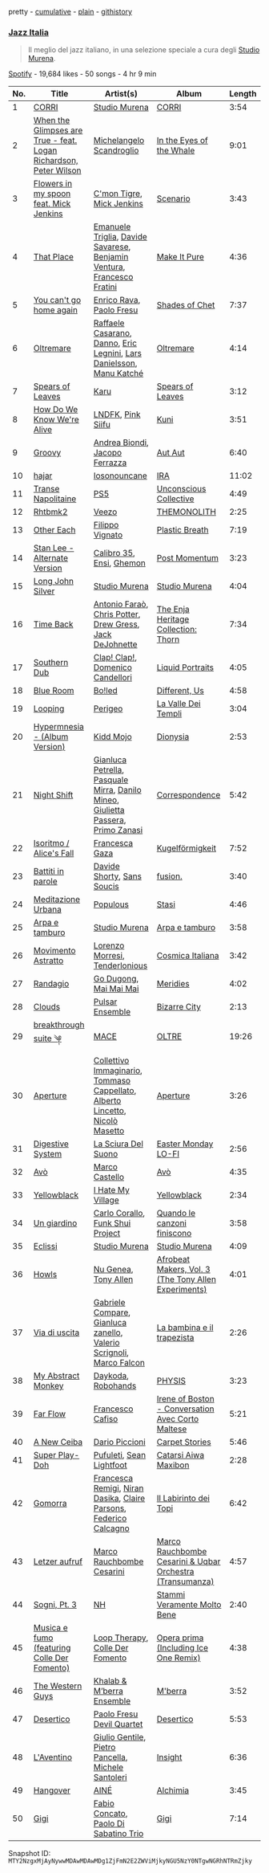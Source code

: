 pretty - [cumulative](/playlists/cumulative/37i9dQZF1DX30D074EWuy7.md) - [plain](/playlists/plain/37i9dQZF1DX30D074EWuy7) - [githistory](https://github.githistory.xyz/mackorone/spotify-playlist-archive/blob/main/playlists/plain/37i9dQZF1DX30D074EWuy7)

### [Jazz Italia](https://open.spotify.com/playlist/37i9dQZF1DX30D074EWuy7)

> Il meglio del jazz italiano, in una selezione speciale a cura degli <a href="spotify:artist:1rWbZmR5D63aZU60lMtVZx">Studio Murena</a>.

[Spotify](https://open.spotify.com/user/spotify) - 19,684 likes - 50 songs - 4 hr 9 min

| No. | Title | Artist(s) | Album | Length |
|---|---|---|---|---|
| 1 | [CORRI](https://open.spotify.com/track/4neBNkqlzqkJRsuUpte3Fp) | [Studio Murena](https://open.spotify.com/artist/1rWbZmR5D63aZU60lMtVZx) | [CORRI](https://open.spotify.com/album/1N1byTuOKyJu0IHiwaoLLP) | 3:54 |
| 2 | [When the Glimpses are True \- feat\. Logan Richardson, Peter Wilson](https://open.spotify.com/track/0bqTEAffuz1uSJaSJSZBLR) | [Michelangelo Scandroglio](https://open.spotify.com/artist/72Z4tAXXYHocMPutumKEwq) | [In the Eyes of the Whale](https://open.spotify.com/album/3UHWBfnOeU7pyX7hylXVU9) | 9:01 |
| 3 | [Flowers in my spoon feat\. Mick Jenkins](https://open.spotify.com/track/4TfE5s0ptWgiKBKG4LchDW) | [C'mon Tigre](https://open.spotify.com/artist/1ntP294de9KGcB3pTfpGfJ), [Mick Jenkins](https://open.spotify.com/artist/1FvjvACFvko2Z91IvDljrx) | [Scenario](https://open.spotify.com/album/05jI23SZkmENSXCPIyJCRu) | 3:43 |
| 4 | [That Place](https://open.spotify.com/track/48FYBcHOQAvt0wFtmKDp7x) | [Emanuele Triglia](https://open.spotify.com/artist/617R11XUjqnwEnjXGsqjTp), [Davide Savarese](https://open.spotify.com/artist/4qxVdV4LGMsYYravUCrwgf), [Benjamin Ventura](https://open.spotify.com/artist/311eLcQf3m45gs1sYUxKNc), [Francesco Fratini](https://open.spotify.com/artist/3DAWdBF9FZhTWbThgzcfNB) | [Make It Pure](https://open.spotify.com/album/6jYUbst4sqwUQAQ3xJt1cl) | 4:36 |
| 5 | [You can't go home again](https://open.spotify.com/track/64OrUDaxPFxPuwKzeUW6vA) | [Enrico Rava](https://open.spotify.com/artist/0NLlZlYs28ClkYXasvqmjy), [Paolo Fresu](https://open.spotify.com/artist/2qW0CNnmvdEQwiabdareHi) | [Shades of Chet](https://open.spotify.com/album/0AC26eZQKVP2pvcnqEyQFK) | 7:37 |
| 6 | [Oltremare](https://open.spotify.com/track/7tTicfv9pQrdK2SGy644Kb) | [Raffaele Casarano](https://open.spotify.com/artist/6MnERY0Sy2OLv7YcI43XaB), [Danno](https://open.spotify.com/artist/1p3PtfvP25EJoUawmfPvUQ), [Eric Legnini](https://open.spotify.com/artist/4iwk7yhBhcSyfbK4a4cnUi), [Lars Danielsson](https://open.spotify.com/artist/7c9O0hfRy2u32JVcWhoope), [Manu Katché](https://open.spotify.com/artist/4HVFb71ZSXO6nRMk2pdPsy) | [Oltremare](https://open.spotify.com/album/6NlHa1jH1g7YEo1pI1fXo5) | 4:14 |
| 7 | [Spears of Leaves](https://open.spotify.com/track/0fMtkZWxfjmmIalaAfeUM0) | [Karu](https://open.spotify.com/artist/68L2UQmHpBNsUkWBUn2iRv) | [Spears of Leaves](https://open.spotify.com/album/4ZM5RWTu7VvQDc3FV9wSK8) | 3:12 |
| 8 | [How Do We Know We're Alive](https://open.spotify.com/track/1zFMvBk0MCRSUU2gxNFlZz) | [LNDFK](https://open.spotify.com/artist/2PyFLSnE2J670nBHdmwil4), [Pink Siifu](https://open.spotify.com/artist/40ZElxHldNyvn7x8WRC6fh) | [Kuni](https://open.spotify.com/album/40dfgXsb0aemwlP10pfGCx) | 3:51 |
| 9 | [Groovy](https://open.spotify.com/track/7dsgdcIu2Pby6wnbsjRqSy) | [Andrea Biondi](https://open.spotify.com/artist/2rf3CCkBInxeMdrIUnczNP), [Jacopo Ferrazza](https://open.spotify.com/artist/6JQTj3KJJullWlmszH1VbJ) | [Aut Aut](https://open.spotify.com/album/0QBw8PAScglDL7C4957qy9) | 6:40 |
| 10 | [hajar](https://open.spotify.com/track/2sy4zmZz3kIxZGL1VYa7sD) | [Iosonouncane](https://open.spotify.com/artist/1njdH9zjRnlM561mWqEocW) | [IRA](https://open.spotify.com/album/4WhBN2WPPxAU5M5Tpw56PL) | 11:02 |
| 11 | [Transe Napolitaine](https://open.spotify.com/track/2mb0WOhZHdTsIZIEbqLxBd) | [PS5](https://open.spotify.com/artist/7nFGSs3Km6Li7tJocJbLdO) | [Unconscious Collective](https://open.spotify.com/album/3IVOpoj5MwZ3TE2iWM0FNL) | 4:49 |
| 12 | [Rhtbmk2](https://open.spotify.com/track/5iUOEeKtwgy2PgdQz0hVq0) | [Veezo](https://open.spotify.com/artist/35bU60Yu7QSaJSb5Y2Cjix) | [THEMONOLITH](https://open.spotify.com/album/42Q8OzlHyzXOyFjclIbMMA) | 2:25 |
| 13 | [Other Each](https://open.spotify.com/track/5moUMG6e7WVJzU0AlOKotS) | [Filippo Vignato](https://open.spotify.com/artist/65TUhI0t7gubxPxcyvIz4Q) | [Plastic Breath](https://open.spotify.com/album/0bSzQXxY4rtXhjY1IDJ9RI) | 7:19 |
| 14 | [Stan Lee \- Alternate Version](https://open.spotify.com/track/1tv82hvJ88GOseKWEYsW3L) | [Calibro 35](https://open.spotify.com/artist/7ueDbhgpZaiUxEbiHnwezi), [Ensi](https://open.spotify.com/artist/6dKdNHGdsBvEeNDxXV8AMP), [Ghemon](https://open.spotify.com/artist/4xgOj3GP5I1do9ip0MQkLa) | [Post Momentum](https://open.spotify.com/album/3xMxVoRW5cUMzZKdffnINk) | 3:23 |
| 15 | [Long John Silver](https://open.spotify.com/track/0TmQwgmFMt3N8qgdNWofnx) | [Studio Murena](https://open.spotify.com/artist/1rWbZmR5D63aZU60lMtVZx) | [Studio Murena](https://open.spotify.com/album/5gAOUXIOjmeiyqK90I5ya8) | 4:04 |
| 16 | [Time Back](https://open.spotify.com/track/1F1Nm8dXWjSqmQItbENbAD) | [Antonio Faraò](https://open.spotify.com/artist/2rYbcK0bCQ3jLFfd2zr9sI), [Chris Potter](https://open.spotify.com/artist/4hdVPbHhsWAn2XTXVRJoxB), [Drew Gress](https://open.spotify.com/artist/4HMyzDtVu6uNLYQZqYeOXK), [Jack DeJohnette](https://open.spotify.com/artist/7rDjbKTLlpNYJRWMm7QVxU) | [The Enja Heritage Collection: Thorn](https://open.spotify.com/album/67rTLugyNX03X8zatBUAWx) | 7:34 |
| 17 | [Southern Dub](https://open.spotify.com/track/157HG6YWfRczb2oksDZXNZ) | [Clap! Clap!](https://open.spotify.com/artist/4o6gglPeg2GgT0FYDtzFeF), [Domenico Candellori](https://open.spotify.com/artist/6Mq9l39ixUny3v17eLJJlC) | [Liquid Portraits](https://open.spotify.com/album/19uGXP6YaIElZQ08aNLJwS) | 4:05 |
| 18 | [Blue Room](https://open.spotify.com/track/02U4H3RvIptfhh4xMWtuqo) | [Bo!led](https://open.spotify.com/artist/0K3YAo5FxYuA2ZW2L3Hdzs) | [Different, Us](https://open.spotify.com/album/4wPFAEDNvZIxYT7DzUsaPw) | 4:58 |
| 19 | [Looping](https://open.spotify.com/track/5unHInwrVqHtRceQOJ1yIe) | [Perigeo](https://open.spotify.com/artist/0UB7tnXqRLUWF9dyktuA6e) | [La Valle Dei Templi](https://open.spotify.com/album/4DStIxg2IyyYIL2K1y504z) | 3:04 |
| 20 | [Hypermnesia \- \(Album Version\)](https://open.spotify.com/track/2kuj7UgWG37nOOSpvdfybm) | [Kidd Mojo](https://open.spotify.com/artist/6YD6OHFh82LSUzmnbmpwFR) | [Dionysia](https://open.spotify.com/album/5vZuXWCLv1U3uBL6Es50OX) | 2:53 |
| 21 | [Night Shift](https://open.spotify.com/track/5zbZtQukFdYtsxuxdFUUlv) | [Gianluca Petrella](https://open.spotify.com/artist/5lwjOWuZSgq4IC4KvheTMc), [Pasquale Mirra](https://open.spotify.com/artist/0dmvnPuOvkiWbZT9z4MTXu), [Danilo Mineo](https://open.spotify.com/artist/4KNEmG8CjvDg5k0Tr2xKWQ), [Giulietta Passera](https://open.spotify.com/artist/6aycI2HAjRhW9W3AMRwVgk), [Primo Zanasi](https://open.spotify.com/artist/7kN7qQdznUeYIqm1lwNkkN) | [Correspondence](https://open.spotify.com/album/27Bwh5V6QhP7W40ZhV2kyB) | 5:42 |
| 22 | [Isoritmo / Alice's Fall](https://open.spotify.com/track/4XZbcXMibHpv1FaMRTJhSr) | [Francesca Gaza](https://open.spotify.com/artist/6jLkAhKbd3toZ58ri9NQrV) | [Kugelförmigkeit](https://open.spotify.com/album/2qSvHGDuG7IEOpOhUMyLau) | 7:52 |
| 23 | [Battiti in parole](https://open.spotify.com/track/1EtXY815EYdOeZgz7ILBhL) | [Davide Shorty](https://open.spotify.com/artist/5nZ6WgYH6mSPf2YaKXOZso), [Sans Soucis](https://open.spotify.com/artist/4vXFvvWirlvTwcl184KfDc) | [fusion.](https://open.spotify.com/album/5aDct9hn71QRnhcCiAJN54) | 3:40 |
| 24 | [Meditazione Urbana](https://open.spotify.com/track/0SMctGz6hAXgbZWCD8DsjZ) | [Populous](https://open.spotify.com/artist/5Uy8Skuxzxf38jMDTndKIU) | [Stasi](https://open.spotify.com/album/2WN9w0YV9ystKje62lOdes) | 4:46 |
| 25 | [Arpa e tamburo](https://open.spotify.com/track/1mu0gMpgqraGpXZh0wJf9f) | [Studio Murena](https://open.spotify.com/artist/1rWbZmR5D63aZU60lMtVZx) | [Arpa e tamburo](https://open.spotify.com/album/2IARHAh6n5Xfa5tHkbKVzu) | 3:58 |
| 26 | [Movimento Astratto](https://open.spotify.com/track/6r76msR3jmGKmr9ZjoT6Ez) | [Lorenzo Morresi](https://open.spotify.com/artist/5KgrjZAqa9vYxxza7MDDW2), [Tenderlonious](https://open.spotify.com/artist/5D1w6T6H7pnRDQZIrhwlxo) | [Cosmica Italiana](https://open.spotify.com/album/6vpTptHhCC583XUoazczZt) | 3:42 |
| 27 | [Randagio](https://open.spotify.com/track/5w4Hm7e56SFJP1bMPB029u) | [Go Dugong](https://open.spotify.com/artist/5JPe09JXKnZxN6oLYJMaKh), [Mai Mai Mai](https://open.spotify.com/artist/5qVRuanPGaUlDLpcS4l7b3) | [Meridies](https://open.spotify.com/album/6T3Ecl7sM27f9W4UCpBWxN) | 4:02 |
| 28 | [Clouds](https://open.spotify.com/track/10I2bf5nDphrLZOOVBqLSc) | [Pulsar Ensemble](https://open.spotify.com/artist/2cxXNzj4eZVVBVXCjLpfRJ) | [Bizarre City](https://open.spotify.com/album/5U4aIqg68PwGMfwm73CFFG) | 2:13 |
| 29 | [breakthrough suite ༆](https://open.spotify.com/track/0fFCDbJHkoGWid7vVK2ljW) | [MACE](https://open.spotify.com/artist/7gjqZ8coFZimZDtdk04WP1) | [OLTRE](https://open.spotify.com/album/7I1F5rBYk8uZrywPFRvfHh) | 19:26 |
| 30 | [Aperture](https://open.spotify.com/track/6rKtQFk8Lbz2QDD3Jpssn5) | [Collettivo Immaginario](https://open.spotify.com/artist/2t5W9mdX4tCfJwUMgRLJaM), [Tommaso Cappellato](https://open.spotify.com/artist/5xu6nwws5Wrbd5TayescJ2), [Alberto Lincetto](https://open.spotify.com/artist/41WwoISWXs9IrlyQM2oM62), [Nicolò Masetto](https://open.spotify.com/artist/6RxoPk24rnMUwWvlFSnjiq) | [Aperture](https://open.spotify.com/album/6SsRFfNQHautbq2pQHT3Gm) | 3:26 |
| 31 | [Digestive System](https://open.spotify.com/track/16S7jdyKXnNknTl5yTWOzt) | [La Sciura Del Suono](https://open.spotify.com/artist/46hcQl6b4c2ZVmes3HnocD) | [Easter Monday LO\-FI](https://open.spotify.com/album/38axByQg4nt6fGvLfcMEYp) | 2:56 |
| 32 | [Avò](https://open.spotify.com/track/4MLHNowxBayqfnt4iFy2Jb) | [Marco Castello](https://open.spotify.com/artist/0ErDKYNv448COBCNdnqYIm) | [Avò](https://open.spotify.com/album/7DP5eWGJUI7hxPMYv9Co54) | 4:35 |
| 33 | [Yellowblack](https://open.spotify.com/track/0hjXaVJKUYxVaVpi4smXZA) | [I Hate My Village](https://open.spotify.com/artist/7eXKbj6KaS8vlLeF0IVgX7) | [Yellowblack](https://open.spotify.com/album/4NG2JJPI4Fwjrx6IrtGEhx) | 2:34 |
| 34 | [Un giardino](https://open.spotify.com/track/1xXKvZSKZGcBR4jNOvirl6) | [Carlo Corallo](https://open.spotify.com/artist/5qkSgK2UUXXa0DDBks4vqt), [Funk Shui Project](https://open.spotify.com/artist/38HGRU8SzSmL41dQT8Dh7E) | [Quando le canzoni finiscono](https://open.spotify.com/album/0pbaxeBm7EGjfBiiuD0LyE) | 3:58 |
| 35 | [Eclissi](https://open.spotify.com/track/4d9ATc15ejCgSjq7mQJwM1) | [Studio Murena](https://open.spotify.com/artist/1rWbZmR5D63aZU60lMtVZx) | [Studio Murena](https://open.spotify.com/album/5gAOUXIOjmeiyqK90I5ya8) | 4:09 |
| 36 | [Howls](https://open.spotify.com/track/0h51tz4qtVPvygXm291ceN) | [Nu Genea](https://open.spotify.com/artist/77J3V0V7sEOf5ifCDBSNaJ), [Tony Allen](https://open.spotify.com/artist/6JpZEemWmunccsrHXFUOgi) | [Afrobeat Makers, Vol\. 3 \(The Tony Allen Experiments\)](https://open.spotify.com/album/1GjbremREcqamlsdqM3gEI) | 4:01 |
| 37 | [Via di uscita](https://open.spotify.com/track/6a4MlOyKbaaQi6o0IaONKn) | [Gabriele Compare](https://open.spotify.com/artist/6L1R2AYjhqopsern2zXhnI), [Gianluca zanello](https://open.spotify.com/artist/008p3ld88wCLTf7wQJ4AoI), [Valerio Scrignoli](https://open.spotify.com/artist/096rQ5nlOUUAjSzVVlluil), [Marco Falcon](https://open.spotify.com/artist/4QCrg6LSt3jaQ9eD4dIEdE) | [La bambina e il trapezista](https://open.spotify.com/album/5yg8TJ5OUVsbUbnmwWWZU7) | 2:26 |
| 38 | [My Abstract Monkey](https://open.spotify.com/track/151H6RkyTGT8Ly2rXqk9hI) | [Daykoda](https://open.spotify.com/artist/7ileF8v8C9pqci1fqJOkf0), [Robohands](https://open.spotify.com/artist/5qRtt9DQNy64ig66kCWFjX) | [PHYSIS](https://open.spotify.com/album/54jguMfvEG7k8XuZaJR43E) | 3:23 |
| 39 | [Far Flow](https://open.spotify.com/track/1Pv9Zh7qPiz7SpFokXkXlr) | [Francesco Cafiso](https://open.spotify.com/artist/5K2IliiwJ3H2z3LYsCJqYP) | [Irene of Boston \- Conversation Avec Corto Maltese](https://open.spotify.com/album/35n9ryD9cWUZ6QtBA1U8BS) | 5:21 |
| 40 | [A New Ceiba](https://open.spotify.com/track/36vagOuWa9n4dZOAVbcwEp) | [Dario Piccioni](https://open.spotify.com/artist/2RZXPKE4HHZ82vShEe3IOy) | [Carpet Stories](https://open.spotify.com/album/3xkny56lTHms8WJnVfv0xV) | 5:46 |
| 41 | [Super Play\-Doh](https://open.spotify.com/track/7lU45TUW7JN0XQIR5BTyuX) | [Pufuleti](https://open.spotify.com/artist/3M4DsAM4T4bZ9uDwVoAb8A), [Sean Lightfoot](https://open.spotify.com/artist/15Fnvd7OORWamCGb39FTQW) | [Catarsi Aiwa Maxibon](https://open.spotify.com/album/4gITwZE87JIxjyRXXDHQJ7) | 2:28 |
| 42 | [Gomorra](https://open.spotify.com/track/4TPhRoIPxaRrEkpFSHiqUU) | [Francesca Remigi](https://open.spotify.com/artist/0XBpvcUWlPH7130Am8ivZD), [Niran Dasika](https://open.spotify.com/artist/0ao7KN4CauhB0OMvoCeC8D), [Claire Parsons](https://open.spotify.com/artist/5tL0bDRrekt8XwWnFSvvYx), [Federico Calcagno](https://open.spotify.com/artist/6fejDlo0knbJLVEMCDDQzh) | [Il Labirinto dei Topi](https://open.spotify.com/album/4fWmsQbCZ2EV9fuXUnmIXF) | 6:42 |
| 43 | [Letzer aufruf](https://open.spotify.com/track/43iMiq89wNufHlFljWDAzz) | [Marco Rauchbombe Cesarini](https://open.spotify.com/artist/35vyDiiFqpQEcqSESv0me9) | [Marco Rauchbombe Cesarini & Uqbar Orchestra \(Transumanza\)](https://open.spotify.com/album/3R5GXfe3stleBEXcJgI7TW) | 4:57 |
| 44 | [Sogni, Pt\. 3](https://open.spotify.com/track/4RtOrvuNEd7sVmPA44OWVn) | [NH](https://open.spotify.com/artist/4n4ms3LAmbFPneXQoalqgO) | [Stammi Veramente Molto Bene](https://open.spotify.com/album/2kt9cHDSQLEKPIjqegkKoS) | 2:40 |
| 45 | [Musica e fumo \(featuring Colle Der Fomento\)](https://open.spotify.com/track/3eNc1G2fORU6RqCmTpJxHn) | [Loop Therapy](https://open.spotify.com/artist/53d3BP6XLXNEtoCTfff5jN), [Colle Der Fomento](https://open.spotify.com/artist/7582dstv99hhZhryUNCn3u) | [Opera prima \(Including Ice One Remix\)](https://open.spotify.com/album/2p4Mhuh5f6dDJwVxSPhdWf) | 4:38 |
| 46 | [The Western Guys](https://open.spotify.com/track/5u2BJIr3c9kazCyBFQevvn) | [Khalab & M’berra Ensemble](https://open.spotify.com/artist/2Lb0ATXjulFMvJQlquCgvr) | [M'berra](https://open.spotify.com/album/5BblnhMflAtl1Iz1FCoFsG) | 3:52 |
| 47 | [Desertico](https://open.spotify.com/track/4EZKZM515HwNLevRgZmFd6) | [Paolo Fresu Devil Quartet](https://open.spotify.com/artist/3HwP2Snx52kveIRHh9k62Z) | [Desertico](https://open.spotify.com/album/7HQw3tDo1g6tyTLQdjIPQt) | 5:53 |
| 48 | [L'Aventino](https://open.spotify.com/track/549O2wQgtQNcXkJIEpRB2f) | [Giulio Gentile](https://open.spotify.com/artist/5dDXTI6O0vQfGOWQkHDUa9), [Pietro Pancella](https://open.spotify.com/artist/2uLDDucEurdu6oS7ZIUkmj), [Michele Santoleri](https://open.spotify.com/artist/0LPDkCFv1nMPT5GqDlwxKH) | [Insight](https://open.spotify.com/album/3gzI0SA10GGTzeN0UTXnOi) | 6:36 |
| 49 | [Hangover](https://open.spotify.com/track/4BUOv7mgtR1KT4VIaidMlP) | [AINÉ](https://open.spotify.com/artist/6XLKAr0x6aB0V3aAaqAS9h) | [Alchimia](https://open.spotify.com/album/4bfZxJcBhT7jT7ATaZn1po) | 3:45 |
| 50 | [Gigi](https://open.spotify.com/track/0En4rr7N50o78ENfLnMptQ) | [Fabio Concato](https://open.spotify.com/artist/71tUraH5ODniYOmjxfc1za), [Paolo Di Sabatino Trio](https://open.spotify.com/artist/2CvzltIoHXR8Dm74R2olgV) | [Gigi](https://open.spotify.com/album/36xYaInaUB5pOuqVkJ0V5a) | 7:14 |

Snapshot ID: `MTY2NzgxMjAyNywwMDAwMDAwMDg1ZjFmN2E2ZWViMjkyNGU5NzY0NTgwNGRhNTRmZjky`

